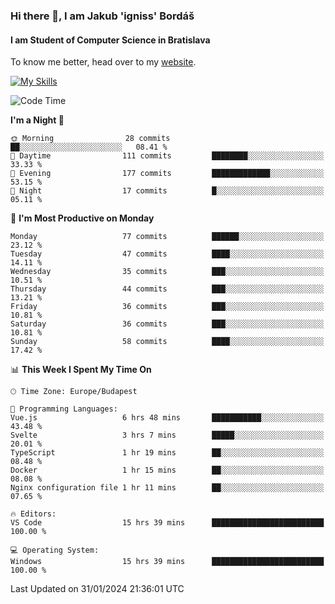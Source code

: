 ### Hi there 👋, I am Jakub 'igniss' Bordáš

#### I am Student of Computer Science in Bratislava
To know me better, head over to my [website](https://bordas.sk).

[![My Skills](https://skillicons.dev/icons?i=js,html,css,figma,svelte,java,kotlin,python,postgresql,typescript,nest,nodejs)](https://bordas.sk)


<!--START_SECTION:waka-->
![Code Time](http://img.shields.io/badge/Code%20Time-1%2C387%20hrs%2048%20mins-blue)

**I'm a Night 🦉** 

```text
🌞 Morning                28 commits          ██░░░░░░░░░░░░░░░░░░░░░░░   08.41 % 
🌆 Daytime                111 commits         ████████░░░░░░░░░░░░░░░░░   33.33 % 
🌃 Evening                177 commits         █████████████░░░░░░░░░░░░   53.15 % 
🌙 Night                  17 commits          █░░░░░░░░░░░░░░░░░░░░░░░░   05.11 % 
```
📅 **I'm Most Productive on Monday** 

```text
Monday                   77 commits          ██████░░░░░░░░░░░░░░░░░░░   23.12 % 
Tuesday                  47 commits          ████░░░░░░░░░░░░░░░░░░░░░   14.11 % 
Wednesday                35 commits          ███░░░░░░░░░░░░░░░░░░░░░░   10.51 % 
Thursday                 44 commits          ███░░░░░░░░░░░░░░░░░░░░░░   13.21 % 
Friday                   36 commits          ███░░░░░░░░░░░░░░░░░░░░░░   10.81 % 
Saturday                 36 commits          ███░░░░░░░░░░░░░░░░░░░░░░   10.81 % 
Sunday                   58 commits          ████░░░░░░░░░░░░░░░░░░░░░   17.42 % 
```


📊 **This Week I Spent My Time On** 

```text
🕑︎ Time Zone: Europe/Budapest

💬 Programming Languages: 
Vue.js                   6 hrs 48 mins       ███████████░░░░░░░░░░░░░░   43.48 % 
Svelte                   3 hrs 7 mins        █████░░░░░░░░░░░░░░░░░░░░   20.01 % 
TypeScript               1 hr 19 mins        ██░░░░░░░░░░░░░░░░░░░░░░░   08.48 % 
Docker                   1 hr 15 mins        ██░░░░░░░░░░░░░░░░░░░░░░░   08.08 % 
Nginx configuration file 1 hr 11 mins        ██░░░░░░░░░░░░░░░░░░░░░░░   07.65 % 

🔥 Editors: 
VS Code                  15 hrs 39 mins      █████████████████████████   100.00 % 

💻 Operating System: 
Windows                  15 hrs 39 mins      █████████████████████████   100.00 % 
```


 Last Updated on 31/01/2024 21:36:01 UTC
<!--END_SECTION:waka-->
